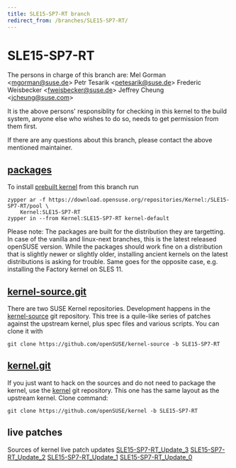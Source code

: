 ```yaml
---
title: SLE15-SP7-RT branch
redirect_from: /branches/SLE15-SP7-RT/
---
```

# SLE15-SP7-RT
The persons in charge of this branch are:
Mel Gorman <[mgorman@suse.de](mailto:mgorman@suse.de?subject=SLE15-SP7-RT%20branch)>
Petr Tesarik <[petesarik@suse.de](mailto:petesarik@suse.de?subject=SLE15-SP7-RT%20branch)>
Frederic Weisbecker <[fweisbecker@suse.de](mailto:fweisbecker@suse.de?subject=SLE15-SP7-RT%20branch)>
Jeffrey Cheung <[jcheung@suse.com](mailto:jcheung@suse.com?subject=SLE15-SP7-RT%20branch)>

It is the above persons' responsiblity for checking in this kernel to
the build system, anyone else who wishes to do so, needs to get
permission from them first.

If there are any questions about this branch, please contact the above
mentioned maintainer.


## [packages](https://download.opensuse.org/repositories/Kernel:/SLE15-SP7-RT)
To install
[prebuilt kernel](https://download.opensuse.org/repositories/Kernel:/SLE15-SP7-RT)
from this branch run

```
zypper ar -f https://download.opensuse.org/repositories/Kernel:/SLE15-SP7-RT/pool \
    Kernel:SLE15-SP7-RT
zypper in --from Kernel:SLE15-SP7-RT kernel-default
```

Please note: The packages are built for the distribution they are
targetting. In case of the vanilla and linux-next branches, this is the
latest released openSUSE version. While the packages should work
fine on a distribution that is slightly newer or slightly older,
installing ancient kernels on the latest distributions is asking for
trouble. Same goes for the opposite case, e.g. installing the Factory
kernel on SLES 11.

## [kernel-source.git](https://github.com/openSUSE/kernel-source/tree/SLE15-SP7-RT)
There are two SUSE Kernel repositories. Development happens in the
[kernel-source](https://github.com/openSUSE/kernel-source/tree/SLE15-SP7-RT)
git repository. This tree is a quile-like series of patches against the
upstream kernel, plus spec files and various scripts. You can clone it
with

```
git clone https://github.com/openSUSE/kernel-source -b SLE15-SP7-RT
```

## [kernel.git](https://github.com/openSUSE/kernel/tree/SLE15-SP7-RT)
If you just want to hack on the sources and do not need to package the
kernel, use the [kernel](https://github.com/openSUSE/kernel/tree/SLE15-SP7-RT)
git repository. This one has the same layout as the upstream kernel. Clone
command:

```
git clone https://github.com/openSUSE/kernel -b SLE15-SP7-RT
```

## live patches
Sources of kernel live patch updates [SLE15-SP7-RT_Update_3](https://github.com/SUSE/kernel-livepatch/tree/SLE15-SP7-RT_Update_3) [SLE15-SP7-RT_Update_2](https://github.com/SUSE/kernel-livepatch/tree/SLE15-SP7-RT_Update_2) [SLE15-SP7-RT_Update_1](https://github.com/SUSE/kernel-livepatch/tree/SLE15-SP7-RT_Update_1) [SLE15-SP7-RT_Update_0](https://github.com/SUSE/kernel-livepatch/tree/SLE15-SP7-RT_Update_0)
